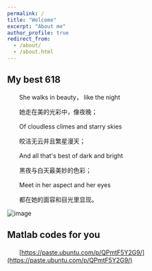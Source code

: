 ```yaml
---
permalink: /
title: "Welcome"
excerpt: "About me"
author_profile: true
redirect_from: 
  - /about/
  - /about.html
---
```


My best 618
------

　　She walks in beauty， like the night

　　她走在美的光彩中，像夜晚；

　　Of cloudless climes and starry skies

　　皎洁无云并且繁星漫天；

　　And all that's best of dark and bright

　　黑夜与白天最美妙的色彩；

　　Meet in her aspect and her eyes

　　都在她的面容和目光里显现。

![image](https://user-images.githubusercontent.com/54856248/118637147-0ea6e580-b808-11eb-80a0-82d4d2207217.png)

Matlab codes for you
------
　　[https://paste.ubuntu.com/p/QPmtF5Y2G9/](https://paste.ubuntu.com/p/QPmtF5Y2G9/)
